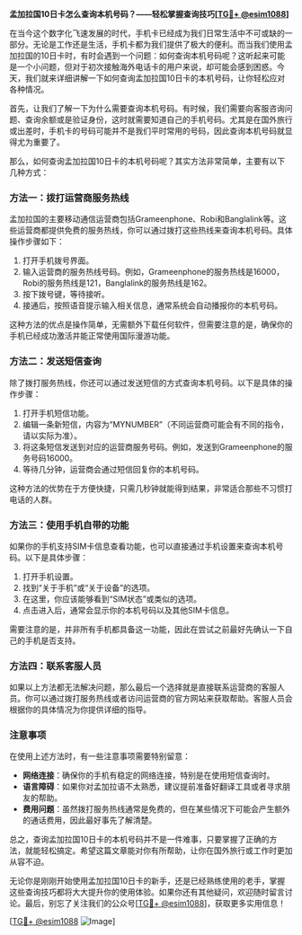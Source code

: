 **孟加拉国10日卡怎么查询本机号码？——轻松掌握查询技巧[[TG💪+ @esim1088](https://t.me/s/esim1088)]**

在当今这个数字化飞速发展的时代，手机卡已经成为我们日常生活中不可或缺的一部分。无论是工作还是生活，手机卡都为我们提供了极大的便利。而当我们使用孟加拉国的10日卡时，有时会遇到一个问题：如何查询本机号码呢？这听起来可能是一个小问题，但对于初次接触海外电话卡的用户来说，却可能会感到困惑。今天，我们就来详细讲解一下如何查询孟加拉国10日卡的本机号码，让你轻松应对各种情况。

首先，让我们了解一下为什么需要查询本机号码。有时候，我们需要向客服咨询问题、查询余额或是验证身份，这时就需要知道自己的手机号码。尤其是在国外旅行或出差时，手机卡的号码可能并不是我们平时常用的号码，因此查询本机号码就显得尤为重要了。

那么，如何查询孟加拉国10日卡的本机号码呢？其实方法非常简单，主要有以下几种方式：

### 方法一：拨打运营商服务热线

孟加拉国的主要移动通信运营商包括Grameenphone、Robi和Banglalink等。这些运营商都提供免费的服务热线，你可以通过拨打这些热线来查询本机号码。具体操作步骤如下：

1. 打开手机拨号界面。
2. 输入运营商的服务热线号码。例如，Grameenphone的服务热线是16000，Robi的服务热线是121，Banglalink的服务热线是162。
3. 按下拨号键，等待接听。
4. 接通后，按照语音提示输入相关信息，通常系统会自动播报你的本机号码。

这种方法的优点是操作简单，无需额外下载任何软件，但需要注意的是，确保你的手机已经成功激活并能正常使用国际漫游功能。

### 方法二：发送短信查询

除了拨打服务热线，你还可以通过发送短信的方式查询本机号码。以下是具体的操作步骤：

1. 打开手机短信功能。
2. 编辑一条新短信，内容为“MYNUMBER”（不同运营商可能会有不同的指令，请以实际为准）。
3. 将这条短信发送到对应的运营商服务号码。例如，发送到Grameenphone的服务号码16000。
4. 等待几分钟，运营商会通过短信回复你的本机号码。

这种方法的优势在于方便快捷，只需几秒钟就能得到结果，非常适合那些不习惯打电话的人群。

### 方法三：使用手机自带的功能

如果你的手机支持SIM卡信息查看功能，也可以直接通过手机设置来查询本机号码。以下是具体步骤：

1. 打开手机设置。
2. 找到“关于手机”或“关于设备”的选项。
3. 在这里，你应该能够看到“SIM状态”或类似的选项。
4. 点击进入后，通常会显示你的本机号码以及其他SIM卡信息。

需要注意的是，并非所有手机都具备这一功能，因此在尝试之前最好先确认一下自己的手机是否支持。

### 方法四：联系客服人员

如果以上方法都无法解决问题，那么最后一个选择就是直接联系运营商的客服人员。你可以通过拨打服务热线或者访问运营商的官方网站来获取帮助。客服人员会根据你的具体情况为你提供详细的指导。

### 注意事项

在使用上述方法时，有一些注意事项需要特别留意：

- **网络连接**：确保你的手机有稳定的网络连接，特别是在使用短信查询时。
- **语言障碍**：如果你对孟加拉语不太熟悉，建议提前准备好翻译工具或者寻求朋友的帮助。
- **费用问题**：虽然拨打服务热线通常是免费的，但在某些情况下可能会产生额外的通话费用，因此最好事先了解清楚。

总之，查询孟加拉国10日卡的本机号码并不是一件难事，只要掌握了正确的方法，就能轻松搞定。希望这篇文章能对你有所帮助，让你在国外旅行或工作时更加从容不迫。

无论你是刚刚开始使用孟加拉国10日卡的新手，还是已经熟练使用的老手，掌握这些查询技巧都将大大提升你的使用体验。如果你还有其他疑问，欢迎随时留言讨论。最后，别忘了关注我们的公众号[[TG💪+ @esim1088](https://t.me/s/esim1088)]，获取更多实用信息！

[[TG💪+ @esim1088](https://t.me/s/esim1088) ![Image](https://i.postimg.cc/4NQfJmqS/Snipaste-2025-05-13-00-14-12.png)]